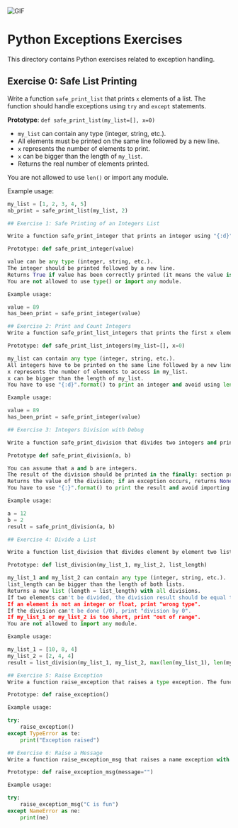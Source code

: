 ![GIF](https://media.giphy.com/media/oYQ9HRm5Mo7VXeMNVR/giphy.gif)


# Python Exceptions Exercises

This directory contains Python exercises related to exception handling.

## Exercise 0: Safe List Printing

Write a function `safe_print_list` that prints `x` elements of a list. The function should handle exceptions using `try` and `except` statements.

**Prototype**: `def safe_print_list(my_list=[], x=0)`

- `my_list` can contain any type (integer, string, etc.).
- All elements must be printed on the same line followed by a new line.
- `x` represents the number of elements to print.
- `x` can be bigger than the length of `my_list`.
- Returns the real number of elements printed.

You are not allowed to use `len()` or import any module.

Example usage:

```python
my_list = [1, 2, 3, 4, 5]
nb_print = safe_print_list(my_list, 2)

## Exercise 1: Safe Printing of an Integers List

Write a function safe_print_integer that prints an integer using "{:d}".format(). The function should handle exceptions using try and except statements.

Prototype: def safe_print_integer(value)

value can be any type (integer, string, etc.).
The integer should be printed followed by a new line.
Returns True if value has been correctly printed (it means the value is an integer), otherwise, returns False.
You are not allowed to use type() or import any module.

Example usage:

value = 89
has_been_print = safe_print_integer(value)

## Exercise 2: Print and Count Integers
Write a function safe_print_list_integers that prints the first x elements of a list, but only if they are integers. The function should handle exceptions using try and except statements.

Prototype: def safe_print_list_integers(my_list=[], x=0)

my_list can contain any type (integer, string, etc.).
All integers have to be printed on the same line followed by a new line, other types of values must be skipped (silently).
x represents the number of elements to access in my_list.
x can be bigger than the length of my_list.
You have to use "{:d}".format() to print an integer and avoid using len() or importing any module.

Example usage:

value = 89
has_been_print = safe_print_integer(value)

## Exercise 3: Integers Division with Debug

Write a function safe_print_division that divides two integers and prints the result. The function should handle exceptions using try, except, and finally statements.

Prototype def safe_print_division(a, b)

You can assume that a and b are integers.
The result of the division should be printed in the finally: section preceded by "Inside result:".
Returns the value of the division; if an exception occurs, returns None.
You have to use "{:}".format() to print the result and avoid importing any module.

Example usage:

a = 12
b = 2
result = safe_print_division(a, b)

## Exercise 4: Divide a List

Write a function list_division that divides element by element two lists. The function should handle exceptions using try, except, and finally statements.

Prototype: def list_division(my_list_1, my_list_2, list_length)

my_list_1 and my_list_2 can contain any type (integer, string, etc.).
list_length can be bigger than the length of both lists.
Returns a new list (length = list_length) with all divisions.
If two elements can't be divided, the division result should be equal to 0.
If an element is not an integer or float, print "wrong type".
If the division can't be done (/0), print "division by 0".
If my_list_1 or my_list_2 is too short, print "out of range".
You are not allowed to import any module.

Example usage:

my_list_1 = [10, 8, 4]
my_list_2 = [2, 4, 4]
result = list_division(my_list_1, my_list_2, max(len(my_list_1), len(my_list_2)))

## Exercise 5: Raise Exception
Write a function raise_exception that raises a type exception. The function should not import any module.

Prototype: def raise_exception()

Example usage:

try:
    raise_exception()
except TypeError as te:
    print("Exception raised")

## Exercise 6: Raise a Message
Write a function raise_exception_msg that raises a name exception with a message. The function should not import any module.

Prototype: def raise_exception_msg(message="")

Example usage:

try:
    raise_exception_msg("C is fun")
except NameError as ne:
    print(ne)

